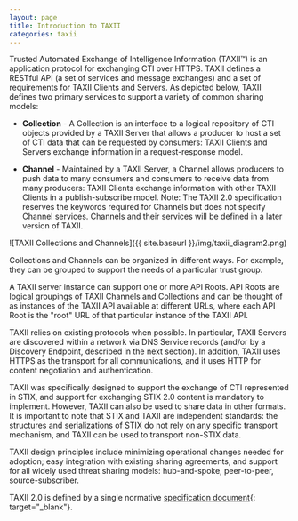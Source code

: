 ```yaml
---
layout: page
title: Introduction to TAXII
categories: taxii
---
```


Trusted Automated Exchange of Intelligence Information (TAXII™) is an application protocol for exchanging CTI over HTTPS. ​TAXII defines a RESTful API (a set of services and message exchanges) and a set of requirements for TAXII Clients and Servers. As depicted below, TAXII defines two primary services to support a variety of common sharing models:

-   **Collection** - A Collection is an interface to a logical repository of CTI objects provided by a TAXII Server that allows a producer to host a set of CTI data that can be requested by consumers: TAXII Clients and Servers exchange information in a request-response model.

-   **Channel** - Maintained by a TAXII Server, a Channel allows producers to push data to many consumers and consumers to receive data from many producers: TAXII Clients exchange information with other TAXII Clients in a publish-subscribe model. Note: The TAXII 2.0 specification reserves the keywords required for Channels but does not specify Channel services. Channels and their services will be defined in a later version of TAXII.

<div class="center-block text-center" markdown="span">
![TAXII Collections and Channels]({{ site.baseurl }}/img/taxii_diagram2.png)
</div>

Collections and Channels can be organized in different ways. For example, they can be grouped to support the needs of a particular trust group.

A TAXII server instance can support one or more API Roots. API Roots are logical groupings of TAXII Channels and Collections and can be thought of as instances of the TAXII API available at different URLs, where each API Root is the "root" URL of that particular instance of the TAXII API.

TAXII relies on existing protocols when possible. In particular, TAXII Servers are discovered within a network via DNS Service records (and/or by a Discovery Endpoint, described in the next section). In addition, TAXII uses HTTPS as the transport for all communications, and it uses HTTP for content negotiation and authentication.

TAXII was specifically designed to support the exchange of CTI represented in STIX, and support for exchanging STIX 2.0 content is mandatory to implement. However, TAXII can also be used to share data in other formats. It is important to note that STIX and TAXII are independent standards: the structures and serializations of STIX do not rely on any specific transport mechanism, and TAXII can be used to transport non-STIX data.

TAXII design principles include minimizing operational changes needed for adoption; easy integration with existing sharing agreements, and support for all widely used threat sharing models: hub-and-spoke, peer-to-peer, source-subscriber.

TAXII 2.0 is defined by a single normative [specification document](https://docs.google.com/document/d/1eyhS3-fOlRkDB6N39Md6KZbvbCe3CjQlampiZPg-5u4){: target="_blank"}.
